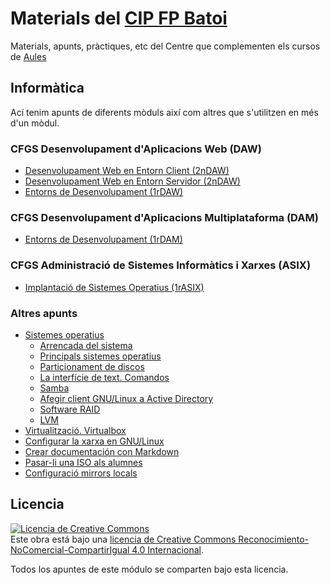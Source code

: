 # Materials del [CIP FP Batoi](http://www.cipfpbatoi.es)
Materials, apunts, pràctiques, etc del Centre que complementen els cursos de [Aules](https://aules.edu.gva.es/fp/)

## Informàtica
Ací tenim apunts de diferents mòduls així com altres que s'utilitzen en més d'un mòdul.

### CFGS Desenvolupament d'Aplicacions Web (DAW)
* [Desenvolupament Web en Entorn Client (2nDAW)](./daw/dwc/)
* [Desenvolupament Web en Entorn Servidor (2nDAW)](https://igomis.github.io/apunts/) 
* [Entorns de Desenvolupament (1rDAW)](daw/ed/)

### CFGS Desenvolupament d'Aplicacions Multiplataforma (DAM)
* [Entorns de Desenvolupament (1rDAM)](daw/ed/)

### CFGS Administració de Sistemes Informàtics i Xarxes (ASIX)
* [Implantació de Sistemes Operatius (1rASIX)](./asix/iso/)
  
### Altres apunts
* [Sistemes operatius](./altres/sistemes-operatius)
  * [Arrencada del sistema](./altres/sistemes-operatius/arrencada/)
  * [Principals sistemes operatius](./altres/sistemes-operatius/exemples-so/)
  * [Particionament de discos](./altres/sistemes-operatius/particions/)
  * [La interfície de text. Comandos](./altres/sistemes-operatius/comandos/)
  * [Samba](./altres/sistemes-operatius/samba/)
  * [Afegir client GNU/Linux a Active Directory](./altres/sistemes-operatius/linux-ad/)
  * [Software RAID](./altres/sistemes-operatius/software-raid/)
  * [LVM](./altres/sistemes-operatius/lvm/)
* [Virtualització. Virtualbox](./altres/virtualitzacio/)
* [Configurar la xarxa en GNU/Linux](./altres/xarxa-linux/)
* [Crear documentación con Markdown](./altres/markdown/)
* [Pasar-li una ISO als alumnes](./altres/descargar-isos)
* [Configuració mirrors locals](./altres/mirrors/)

## Licencia
<a rel="license" href="http://creativecommons.org/licenses/by-nc-sa/4.0/"><img alt="Licencia de Creative Commons" style="border-width:0" src="https://i.creativecommons.org/l/by-nc-sa/4.0/88x31.png" /></a><br />Este obra está bajo una <a rel="license" href="http://creativecommons.org/licenses/by-nc-sa/4.0/">licencia de Creative Commons Reconocimiento-NoComercial-CompartirIgual 4.0 Internacional</a>.

Todos los apuntes de este módulo se comparten bajo esta licencia.
